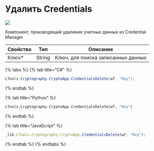 # Удалить Credentials

![](../../resources/basic/crypto/image-(313).png)

Компонент, производящий удаление учетных данных из Credential Manager

| Свойство | Тип    | Описание                           |
| -------- | ------ | ---------------------------------- |
| Ключ\*   | String | Ключ, для поиска записанных данных |

{% tabs %}
{% tab title="C#" %}
```csharp
LTools.Cryptography.CryptoApp.CredentialsDelete(wf, "Key");
```
{% endtab %}

{% tab title="Python" %}
```python
LTools.Cryptography.CryptoApp.CredentialsDelete(wf, "Key")
```
{% endtab %}

{% tab title="JavaScript" %}
```javascript
_lib.LTools.Cryptography.CryptoApp.CredentialsDelete(wf, "Key");
```
{% endtab %}
{% endtabs %}
